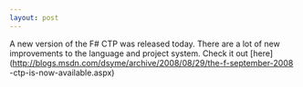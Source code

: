 ```yaml
---
layout: post
---
```

A new version of the F# CTP was released today.  There are a lot of new
improvements to the language and project system.  Check it out
[here](http://blogs.msdn.com/dsyme/archive/2008/08/29/the-f-september-2008
-ctp-is-now-available.aspx)

